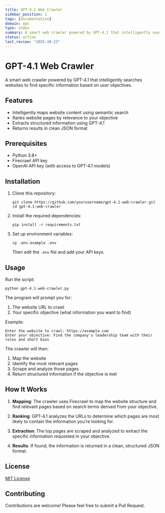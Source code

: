 ```yaml
---
title: GPT-4.1 Web Crawler
sidebar_position: 1
tags: [documentation]
domain: ops
type: index
summary: A smart web crawler powered by GPT-4.1 that intelligently searches websites to find specific information based on user objectives.
status: active
last_review: "2025-10-23"
---
```


# GPT-4.1 Web Crawler

A smart web crawler powered by GPT-4.1 that intelligently searches websites to find specific information based on user objectives.

## Features

- Intelligently maps website content using semantic search
- Ranks website pages by relevance to your objective
- Extracts structured information using GPT-4.1
- Returns results in clean JSON format

## Prerequisites

- Python 3.8+
- Firecrawl API key
- OpenAI API key (with access to GPT-4.1 models)

## Installation

1. Clone this repository:

   ```
   git clone https://github.com/yourusername/gpt-4.1-web-crawler.git
   cd gpt-4.1-web-crawler
   ```

2. Install the required dependencies:

   ```
   pip install -r requirements.txt
   ```

3. Set up environment variables:
   ```
   cp .env.example .env
   ```
   Then edit the `.env` file and add your API keys.

## Usage

Run the script:

```
python gpt-4.1-web-crawler.py
```

The program will prompt you for:

1. The website URL to crawl
2. Your specific objective (what information you want to find)

Example:

```
Enter the website to crawl: https://example.com
Enter your objective: Find the company's leadership team with their roles and short bios
```

The crawler will then:

1. Map the website
2. Identify the most relevant pages
3. Scrape and analyze those pages
4. Return structured information if the objective is met

## How It Works

1. **Mapping**: The crawler uses Firecrawl to map the website structure and find relevant pages based on search terms derived from your objective.

2. **Ranking**: GPT-4.1 analyzes the URLs to determine which pages are most likely to contain the information you're looking for.

3. **Extraction**: The top pages are scraped and analyzed to extract the specific information requested in your objective.

4. **Results**: If found, the information is returned in a clean, structured JSON format.

## License

[MIT License](LICENSE)

## Contributing

Contributions are welcome! Please feel free to submit a Pull Request.
